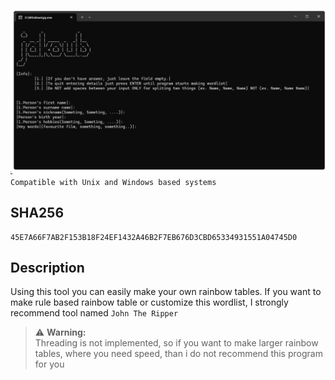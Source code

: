 ![Main Image](https://github.com/Jak0ub/Jak0ub/blob/main/rainbow-table.png)
`Compatible with Unix and Windows based systems`
## SHA256
```
45E7A66F7AB2F153B18F24EF1432A46B2F7EB676D3CBD65334931551A04745D0
```

## Description
Using this tool you can easily make your own rainbow tables. If you want to make rule based rainbow table or customize this wordlist, I strongly recommend tool named `John The Ripper`


> ⚠️ **Warning:**  
> Threading is not implemented, so if you want to make larger rainbow tables, where you need speed, than i do not recommend this program for you
